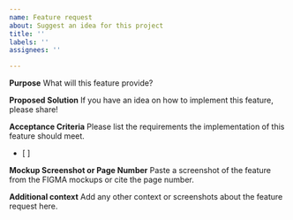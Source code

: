 ```yaml
---
name: Feature request
about: Suggest an idea for this project
title: ''
labels: ''
assignees: ''

---
```


**Purpose**
What will this feature provide?

**Proposed Solution**
If you have an idea on how to implement this feature, please share!

**Acceptance Criteria**
Please list the requirements the implementation of this feature should meet.
- [ ]

**Mockup Screenshot or Page Number**
Paste a screenshot of the feature from the FIGMA mockups or cite the page number.

**Additional context**
Add any other context or screenshots about the feature request here.
